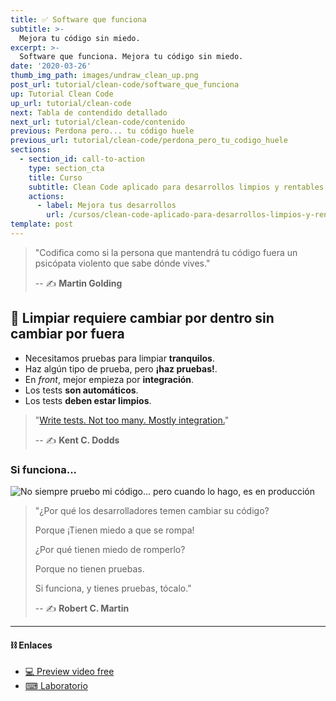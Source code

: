 ```yaml
---
title: ✅ Software que funciona
subtitle: >-
  Mejora tu código sin miedo.
excerpt: >-
  Software que funciona. Mejora tu código sin miedo.
date: '2020-03-26'
thumb_img_path: images/undraw_clean_up.png
post_url: tutorial/clean-code/software_que_funciona
up: Tutorial Clean Code
up_url: tutorial/clean-code
next: Tabla de contendido detallado
next_url: tutorial/clean-code/contenido
previous: Perdona pero... tu código huele
previous_url: tutorial/clean-code/perdona_pero_tu_codigo_huele
sections:
  - section_id: call-to-action
    type: section_cta
    title: Curso
    subtitle: Clean Code aplicado para desarrollos limpios y rentables.
    actions:
      - label: Mejora tus desarrollos
        url: /cursos/clean-code-aplicado-para-desarrollos-limpios-y-rentables/
template: post
---
```


>"Codifica como si la persona que mantendrá tu código fuera un psicópata violento que sabe dónde vives."
>
> -- ✍️ **Martin Golding**

## 🧪 Limpiar requiere cambiar por dentro sin cambiar por fuera

- Necesitamos pruebas para limpiar **tranquilos**.
- Haz algún tipo de prueba, pero **¡haz pruebas!**.
- En _front_, mejor empieza por **integración**.
- Los tests **son automáticos**.
- Los tests **deben estar limpios**.

>"[Write tests. Not too many. Mostly integration.](https://kentcdodds.com/blog/write-tests)"
>
> -- ✍️ **Kent C. Dodds**


### Si funciona...

![No siempre pruebo mi código... pero cuando lo hago, es en producción](https://academiabinaria.github.io/clean-code-TS/assets/test-production.jpeg)


> "¿Por qué los desarrolladores temen cambiar su código?
>
> Porque ¡Tienen miedo a que se rompa!
>
> ¿Por qué tienen miedo de romperlo?
>
> Porque no tienen pruebas.
>
> Si funciona, y tienes pruebas, tócalo."
>
> -- ✍️ **Robert C. Martin**

---

#### ⛓ Enlaces
- [💻 Preview video free](https://aula.bitademy.com/courses/codigo-limpio/lectures/13651501)
- [⌨ Laboratorio](https://github.com/LabsAdemy/CleanCodeLab/)
